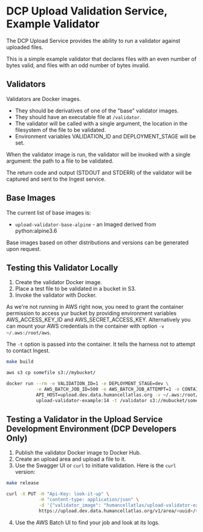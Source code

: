 # DCP Upload Validation Service, Example Validator

The DCP Upload Service provides the ability to run a validator against uploaded files.

This is a simple example validator that declares files with an even number of bytes valid,
and files with an odd number of bytes invalid.

## Validators

Validators are Docker images.

  - They should be derivatives of one of the "base" validator images.
  - They should have an executable file at `/validator`.
  - The validator will be called with a single argument, the location in
    the filesystem of the file to be validated.
  - Environment variables VALIDATION_ID and DEPLOYMENT_STAGE will be set.

When the validator image is run, the validator will be invoked with a single
argument: the path to a file to be validated.

The return code and output (STDOUT and STDERR) of the validator will be captured and sent
to the Ingest service.

## Base Images

The current list of base images is:

  - `upload-validator-base-alpine` - an Imaged derived from python:alpine3.6

Base images based on other distributions and versions can be generated upon request.

## Testing this Validator Locally

1. Create the validator Docker image.
2. Place a test file to be validated in a bucket in S3.
3. Invoke the validator with Docker.

As we're not running in AWS right now, you need to grant the container
permission to access yur bucket by providing environment variables
AWS_ACCESS_KEY_ID and AWS_SECRET_ACCESS_KEY. Alternatively you can mount
your AWS credentials in the container with option `-v ~/.aws:/root/aws`.

The `-t` option is passed into the container.  It tells the harness not
to attempt to contact Ingest.

```bash
make build

aws s3 cp somefile s3://mybucket/

docker run --rm -e VALIDATION_ID=1 -e DEPLOYMENT_STAGE=dev \
           -e AWS_BATCH_JOB_ID=500 -e AWS_BATCH_JOB_ATTEMPT=1 -e CONTAINER=docker \
           API_HOST=upload.dev.data.humancellatlas.org -v ~/.aws:/root/.aws \
           upload-validator-example:14 -t /validator s3://mubucket/somefile
```

## Testing a Validator in the Upload Service Development Environment (DCP Developers Only)

1. Publish the validator Docker image to Docker Hub.
2. Create an upload area and upload a file to it.
3. Use the Swagger UI or `curl` to initiate validation.  Here is the `curl` version:

```bash
make release

curl -X PUT -H "Api-Key: look-it-up" \
            -H "content-type: application/json" \
            -d '{"validator_image": "humancellatlas/upload-validator-example:14"}' \
            https://upload.dev.data.humancellatlas.org/v1/area/<uuid>/<filename>/validate
```

4. Use the AWS Batch UI to find your job and look at its logs.

